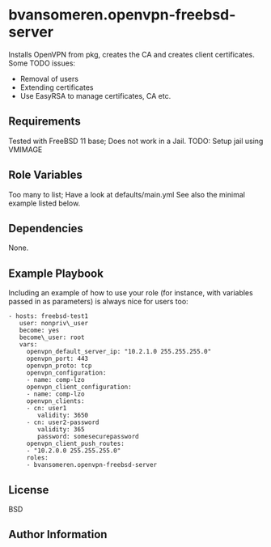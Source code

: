 bvansomeren.openvpn-freebsd-server
=========

Installs OpenVPN from pkg, creates the CA and creates client certificates.  
Some TODO issues:  
* Removal of users
* Extending certificates
* Use EasyRSA to manage certificates, CA etc.


Requirements
------------

Tested with FreeBSD 11 base; Does not work in a Jail.
TODO: Setup jail using VMIMAGE

Role Variables
--------------

Too many to list; Have a look at defaults/main.yml
See also the minimal example listed below.

Dependencies
------------

None.

Example Playbook
----------------

Including an example of how to use your role (for instance, with variables passed in as parameters) is always nice for users too:

    - hosts: freebsd-test1
  	   user: nonpriv\_user
  	   become: yes
  	   become\_user: root
  	   vars:
    	 openvpn_default_server_ip: "10.2.1.0 255.255.255.0"
    	 openvpn_port: 443
    	 openvpn_proto: tcp
    	 openvpn_configuration:
    	 - name: comp-lzo
    	 openvpn_client_configuration:
    	 - name: comp-lzo
    	 openvpn_clients:
    	 - cn: user1
      		validity: 3650
    	 - cn: user2-password
      	 	validity: 365
      		password: somesecurepassword
    	 openvpn_client_push_routes:
    	 - "10.2.0.0 255.255.255.0"
  	 	 roles:
  		 - bvansomeren.openvpn-freebsd-server

License
-------

BSD

Author Information
------------------

